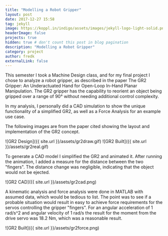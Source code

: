 ```yaml
---
title: "Modelling a Robot Gripper"
layout: post
date: 2017-12-27 15:58
tag: jekyll
image: https://koppl.in/indigo/assets/images/jekyll-logo-light-solid.png
headerImage: false
projects: true
hidden: true # don't count this post in blog pagination
description: "Modelling a Robot Gripper"
category: project
author: fredk
externalLink: false
---
```


This semester I took a Machine Design class, and for my final project I chose to analyze a robot gripper, as described in the paper The GR2 Gripper: An Underactuated Hand for Open-Loop In-Hand Planar Manipulation. The GR2 gripper has the capability to reorient an object being gripped over a range of 90° without needing additional control complexity.

In my analysis, I personally did a CAD simulation to show the unique functionality of a simplified GR2, as well as a Force Analysis for an example use case.

The following images are from the paper cited showing the layout and implementation of the GR2 concept.

![GR2 Design]({{ site.url }}/assets/gr2draw.gif)
![GR2 Built]({{ site.url }}/assets/gr2real.gif)


To generate a CAD model I simplified the GR2 and animated it. After running the animation, I added a measure for the distance between the two "fingers". The distance change was negligible, indicating that the object would not be ejected.

![GR2 CAD]({{ site.url }}/assets/gr2cad.png)

A kinematic analysis and force analysis were done in MATLAB with assumed data, which would be tedious to list. The point was to see if a probable situation would result in easy to achieve force requirements for the servos controlling the gripper "fingers". For an angular acceleration of 1 rad/s^2 and angular velocity of 1 rad/s the result for the moment from the drive servo was 18.2 Nm, which was a reasonable result.

![GR2 Built]({{ site.url }}/assets/gr2force.png)

